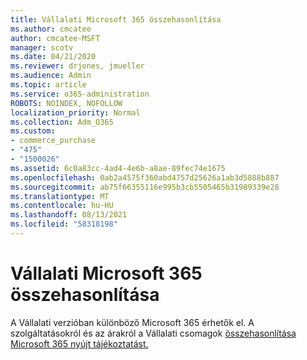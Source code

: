 ```yaml
---
title: Vállalati Microsoft 365 összehasonlítása
ms.author: cmcatee
author: cmcatee-MSFT
manager: scotv
ms.date: 04/21/2020
ms.reviewer: drjones, jmueller
ms.audience: Admin
ms.topic: article
ms.service: o365-administration
ROBOTS: NOINDEX, NOFOLLOW
localization_priority: Normal
ms.collection: Adm_O365
ms.custom:
- commerce_purchase
- "475"
- "1500026"
ms.assetid: 6c0a83cc-4ad4-4e6b-a8ae-89fec74e1675
ms.openlocfilehash: 0ab2a4575f360abd4757d25626a1ab3d5888b887
ms.sourcegitcommit: ab75f66355116e995b3cb5505465b31989339e28
ms.translationtype: MT
ms.contentlocale: hu-HU
ms.lasthandoff: 08/13/2021
ms.locfileid: "58318198"
---
```

# <a name="compare-microsoft-365-for-business"></a>Vállalati Microsoft 365 összehasonlítása

A Vállalati verzióban különböző Microsoft 365 érhetők el. A szolgáltatásokról és az árakról a Vállalati csomagok [összehasonlítása Microsoft 365 nyújt tájékoztatást.](https://www.microsoft.com/microsoft-365/business/compare-all-microsoft-365-business-products)  